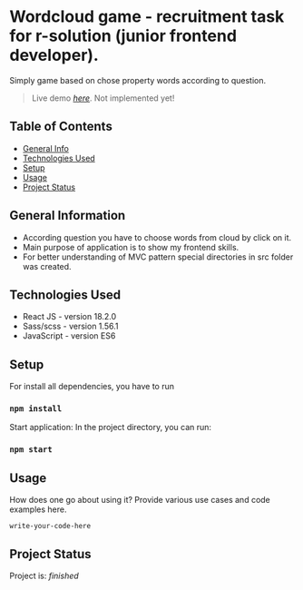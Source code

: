 # Wordcloud game - recruitment task for r-solution (junior frontend developer).
Simply game based on chose property words according to question.  

> Live demo [_here_](https://www.example.com).  Not implemented yet!

## Table of Contents
* [General Info](#general-information)
* [Technologies Used](#technologies-used)
* [Setup](#setup)
* [Usage](#usage)
* [Project Status](#project-status)


## General Information
- According question you have to choose words from cloud by click on it. 
- Main purpose of application is to show my frontend skills.
- For better understanding of MVC pattern special directories in src folder was created.


## Technologies Used
- React JS - version 18.2.0
- Sass/scss - version 1.56.1
- JavaScript - version ES6

## Setup

For install all dependencies, you have to run 
### `npm install`

Start application: In the project directory, you can run:
### `npm start`

## Usage
How does one go about using it?
Provide various use cases and code examples here.

`write-your-code-here`

## Project Status
Project is: _finished_ 
